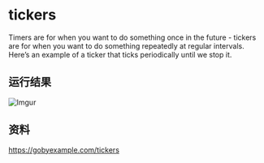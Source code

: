 # tickers
Timers are for when you want to do something once in the future - tickers are for when you want to do something repeatedly at regular intervals. Here’s an example of a ticker that ticks periodically until we stop it.

## 运行结果
![Imgur](https://i.imgur.com/9iYJG0a.png)

## 资料
https://gobyexample.com/tickers